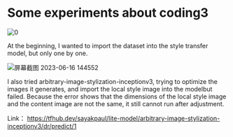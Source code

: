 # Some experiments about coding3


![0](https://github.com/gzldsss/Butterfly_DCGAN/assets/118484191/ccc10ca1-62b6-4694-b1e4-1c4f3590f727)

At the beginning, I wanted to import the dataset into the style transfer model, but only one by one.

![屏幕截图 2023-06-16 144552](https://github.com/gzldsss/Butterfly_DCGAN/assets/118484191/13117645-f7b4-4d50-989c-b73fc7d489b2)

I also tried arbitrary-image-stylization-inceptionv3, trying to optimize the images it generates, and import the local style image into the modelbut failed. Because the error shows that the dimensions of the local style image and the content image are not the same, it still cannot run after adjustment.

Link： https://tfhub.dev/sayakpaul/lite-model/arbitrary-image-stylization-inceptionv3/dr/predict/1



